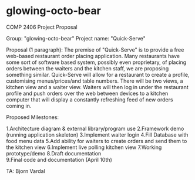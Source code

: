 glowing-octo-bear
=================
COMP 2406 Project Proposal

Group: "glowing-octo-bear" 
Project name: "Quick-Serve"

Proposal (1 paragraph): The premise of "Quick-Serve" is to provide a free web-based restaurant order placing
application. Many restaurants have some sort of software based system, possibly even proprietary, of placing
orders between the waiters and the kitchen staff, we are proposing something similar. Quick-Serve will allow for
a restaurant to create a profile, customising menus/prices/and table numbers. There will be two views, a kitchen
view and a waiter view. Waiters will then log in under the restaurant profile and push orders over the web
between devices to a kitchen computer that will display a constantly refreshing feed of new orders coming in.

Proposed Milestones:

  1.Architecture diagram & external library/program use
  2.Framework demo (running application skeleton)
  3.Implement waiter login
  4.Fill Database with food menu data
  5.Add ability for waiters to create orders and send them to the kitchen view
  6.Implement live polling kitchen view
  7.Working prototype/demo
  8.Draft documentation  
  9.Final code and documentation (April 10th)

TA: Bjorn Vardal
